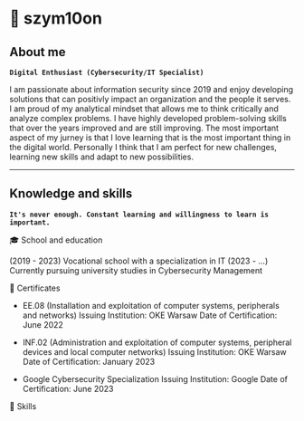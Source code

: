 # 🌌 szym10on

## About me

**`Digital Enthusiast (Cybersecurity/IT Specialist)`**

I am passionate about information security since 2019 and enjoy developing solutions that can positivly impact an organization and the people it serves. I am proud of my analytical mindset that allows me to think critically and analyze complex problems. I have highly developed problem-solving skills that over the years improved and are still improving. The most important aspect of my jurney is that I love learning that is the most important thing in the digital world. Personally I think that I am perfect for new challenges, learning new skills and adapt to new possibilities.

---

## Knowledge and skills

**`It's never enough. Constant learning and willingness to learn is important.`**

🎓 School and education</n>

(2019 - 2023) Vocational school with a specialization in IT
(2023 - ...) Currently pursuing university studies in Cybersecurity Management

📜 Certificates

* EE.08 (Installation and exploitation of computer systems, peripherals and networks)
Issuing Institution: OKE Warsaw
Date of Certification: June 2022

* INF.02 (Administration and exploitation of computer systems, peripheral devices and local computer networks)
Issuing Institution: OKE Warsaw
Date of Certification: January 2023

* Google Cybersecurity Specialization
Issuing Institution: Google
Date of Certification: June 2023

🧠 Skills
